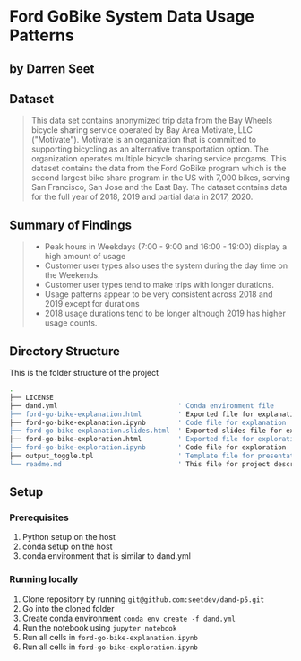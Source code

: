 # Ford GoBike System Data Usage Patterns
## by Darren Seet

## Dataset

> This data set contains anonymized trip data from the Bay Wheels bicycle sharing service operated by Bay Area Motivate, LLC ("Motivate"). Motivate is an organization that is committed to supporting bicycling as an alternative transportation option. The organization operates multiple bicycle sharing service progams. This dataset contains the data from the Ford GoBike program which is the second largest bike share program in the US with 7,000 bikes, serving San Francisco, San Jose and the East Bay. The dataset contains data for the full year of 2018, 2019 and partial data in 2017, 2020.

## Summary of Findings

> * Peak hours in Weekdays (7:00 - 9:00 and 16:00 - 19:00) display a high amount of usage 
> * Customer user types also uses the system during the day time on the Weekends.
> * Customer user types tend to make trips with longer durations.
> * Usage patterns appear to be very consistent across 2018 and 2019 except for durations
> * 2018 usage durations tend to be longer although 2019 has higher usage counts.

## Directory Structure

This is the folder structure of the project

```bash
.
├── LICENSE
├── dand.yml                              ' Conda environment file
├── ford-go-bike-explanation.html         ' Exported file for explanation
├── ford-go-bike-explanation.ipynb        ' Code file for explanation
├── ford-go-bike-explanation.slides.html  ' Exported slides file for explanation
├── ford-go-bike-exploration.html         ' Exported file for exploration
├── ford-go-bike-exploration.ipynb        ' Code file for exploration
├── output_toggle.tpl                     ' Template file for presentation export
└── readme.md                             ' This file for project description
```

## Setup

### Prerequisites

1. Python setup on the host
2. conda setup on the host
3. conda environment that is similar to dand.yml

### Running locally

1. Clone repository by running `git@github.com:seetdev/dand-p5.git`
2. Go into the cloned folder
3. Create conda environment `conda env create -f dand.yml`
4. Run the notebook using `jupyter notebook`
5. Run all cells in `ford-go-bike-explanation.ipynb`
6. Run all cells in `ford-go-bike-exploration.ipynb`